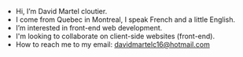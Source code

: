 - Hi, I’m David Martel cloutier.
- I come from Quebec in Montreal, I speak French and a little English.
- I’m interested in front-end web development.
- I'm looking to collaborate on client-side websites (front-end).
- How to reach me to my email: davidmartelc16@hotmail.com

<!---
D4V3C0D3/D4V3C0D3 is a ✨ special ✨ repository because its `README.md` (this file) appears on your GitHub profile.
You can click the Preview link to take a look at your changes.
--->
